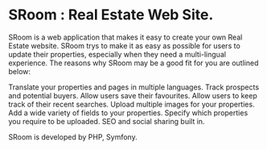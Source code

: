 # SRoom : Real Estate Web Site.

SRoom is a web application that makes it easy to create your own Real Estate website. SRoom  trys to make it as easy as possible for users to update their properties, especially when they need a multi-lingual experience. The reasons why SRoom may be a good fit for you are outlined below:

Translate your properties and pages in multiple languages.
Track prospects and potential buyers.
Allow users save their favourites.
Allow users to keep track of their recent searches.
Upload multiple images for your properties.
Add a wide variety of fields to your properties.
Specify which properties you require to be uploaded.
SEO and social sharing built in.

SRoom is developed by PHP, Symfony.
